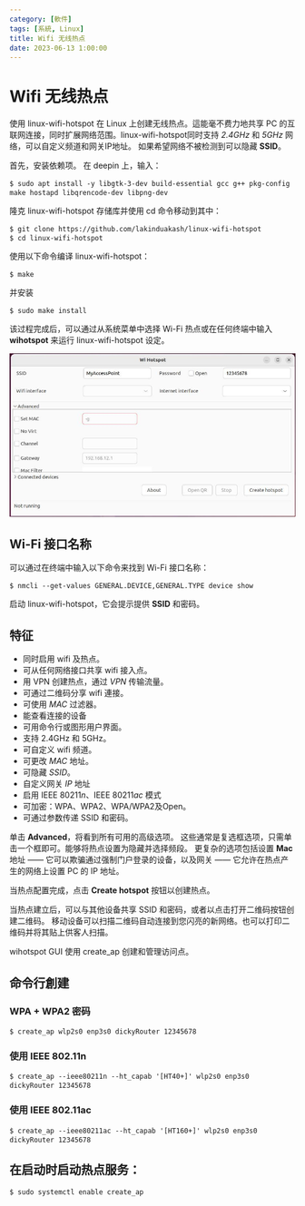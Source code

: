 ```yaml
---
category: [軟件]
tags: [系統, Linux]
title: Wifi 无线热点 
date: 2023-06-13 1:00:00
---
```



# Wifi 无线热点

使用 linux-wifi-hotspot 在 Linux 上创建无线热点。這能毫不费力地共享 PC 的互联网连接，同时扩展网络范围。linux-wifi-hotspot同时支持 *2.4GHz* 和 *5GHz* 网络，可以自定义频道和网关IP地址。 如果希望网络不被检测到可以隐藏 **SSID**。

首先，安装依赖项。 在 deepin 上，输入：

```
$ sudo apt install -y libgtk-3-dev build-essential gcc g++ pkg-config make hostapd libqrencode-dev libpng-dev
```

隆克 linux-wifi-hotspot 存储库并使用 cd 命令移动到其中：

```
$ git clone https://github.com/lakinduakash/linux-wifi-hotspot
$ cd linux-wifi-hotspot
```

使用以下命令编译 linux-wifi-hotspot：

```
$ make
```

并安装

```
$ sudo make install
```

该过程完成后，可以通过从系统菜单中选择 Wi-Fi 热点或在任何终端中输入 **wihotspot** 来运行 linux-wifi-hotspot 设定。


![wifi](../assets/img/linux/hotspot.jpg)

## Wi-Fi 接口名称

可以通过在终端中输入以下命令来找到 Wi-Fi 接口名称：

```
$ nmcli --get-values GENERAL.DEVICE,GENERAL.TYPE device show
```

启动 linux-wifi-hotspot，它会提示提供 **SSID** 和密码。

## 特征

 - 同时启用 wifi 及热点。
 - 可从任何网络接口共享 wifi 接入点。
 - 用 VPN 创建热点，通过 *VPN* 传输流量。 
 - 可通过二维码分享 wifi 連接。
 - 可使用 *MAC* 过滤器。
 - 能查看连接的设备
 - 可用命令行或图形用户界面。
 - 支持 2.4GHz 和 5GHz。
 - 可自定义 wifi 频道。
 - 可更改 *MAC* 地址。
 - 可隐藏 *SSID*。
 - 自定义网关 *IP* 地址
 - 启用 IEEE 80211*n*、IEEE 80211*ac* 模式
 - 可加密：WPA、WPA2、WPA/WPA2及Open。
 - 可通过参数传递 SSID 和密码。


单击 **Advanced**，将看到所有可用的高级选项。 这些通常是复选框选项，只需单击一个框即可。能够将热点设置为隐藏并选择频段。 更复杂的选项包括设置 **Mac** 地址 —— 它可以欺骗通过强制门户登录的设备，以及网关 —— 它允许在热点产生的网络上设置 PC 的 IP 地址。

当热点配置完成，点击 **Create hotspot** 按钮以创建热点。

当热点建立后，可以与其他设备共享 SSID 和密码，或者以点击打开二维码按钮创建二维码。 移动设备可以扫描二维码自动连接到您闪亮的新网络。也可以打印二维码并将其贴上供客人扫描。


wihotspot GUI 使用 create_ap 创建和管理访问点。


## 命令行創建

### WPA + WPA2 密码

```
$ create_ap wlp2s0 enp3s0 dickyRouter 12345678 
```

### 使用 IEEE 802.11n

```
$ create_ap --ieee80211n --ht_capab '[HT40+]' wlp2s0 enp3s0 dickyRouter 12345678
```

### 使用 IEEE 802.11ac

```
$ create_ap --ieee80211ac --ht_capab '[HT160+]' wlp2s0 enp3s0 dickyRouter 12345678
```

## 在启动时启动热点服务：

```
$ sudo systemctl enable create_ap
```